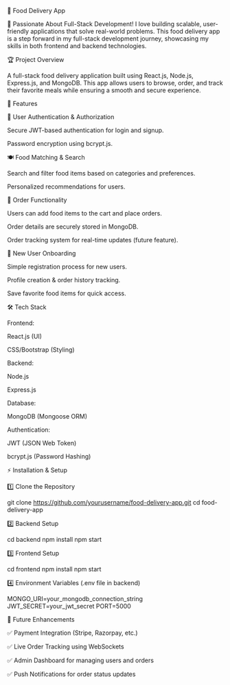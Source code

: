 🍔 Food Delivery App

🚀 Passionate About Full-Stack Development!
I love building scalable, user-friendly applications that solve real-world problems. This food delivery app is a step forward in my full-stack development journey, showcasing my skills in both frontend and backend technologies.

🏆 Project Overview

A full-stack food delivery application built using React.js, Node.js, Express.js, and MongoDB. This app allows users to browse, order, and track their favorite meals while ensuring a smooth and secure experience.

🚀 Features

🔐 User Authentication & Authorization

Secure JWT-based authentication for login and signup.

Password encryption using bcrypt.js.


🍽️ Food Matching & Search

Search and filter food items based on categories and preferences.

Personalized recommendations for users.


🛒 Order Functionality

Users can add food items to the cart and place orders.

Order details are securely stored in MongoDB.

Order tracking system for real-time updates (future feature).


👤 New User Onboarding

Simple registration process for new users.

Profile creation & order history tracking.

Save favorite food items for quick access.


🛠 Tech Stack

Frontend:

React.js (UI)

CSS/Bootstrap (Styling)


Backend:

Node.js

Express.js


Database:

MongoDB (Mongoose ORM)


Authentication:

JWT (JSON Web Token)

bcrypt.js (Password Hashing)


⚡ Installation & Setup

1️⃣ Clone the Repository

git clone https://github.com/yourusername/food-delivery-app.git
cd food-delivery-app

2️⃣ Backend Setup

cd backend
npm install
npm start

3️⃣ Frontend Setup

cd frontend
npm install
npm start

4️⃣ Environment Variables (.env file in backend)

MONGO_URI=your_mongodb_connection_string
JWT_SECRET=your_jwt_secret
PORT=5000

🚀 Future Enhancements

✅ Payment Integration (Stripe, Razorpay, etc.)

✅ Live Order Tracking using WebSockets

✅ Admin Dashboard for managing users and orders

✅ Push Notifications for order status updates
